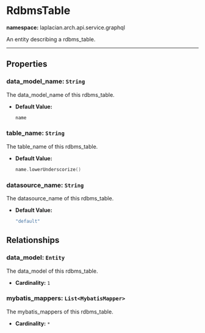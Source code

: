 # **RdbmsTable**
**namespace:** laplacian.arch.api.service.graphql

An entity describing a rdbms_table.



---

## Properties

### data_model_name: `String`
The data_model_name of this rdbms_table.
- **Default Value:**
  ```kotlin
  name
  ```

### table_name: `String`
The table_name of this rdbms_table.
- **Default Value:**
  ```kotlin
  name.lowerUnderscorize()
  ```

### datasource_name: `String`
The datasource_name of this rdbms_table.
- **Default Value:**
  ```kotlin
  "default"
  ```

## Relationships

### data_model: `Entity`
The data_model of this rdbms_table.
- **Cardinality:** `1`

### mybatis_mappers: `List<MybatisMapper>`
The mybatis_mappers of this rdbms_table.
- **Cardinality:** `*`